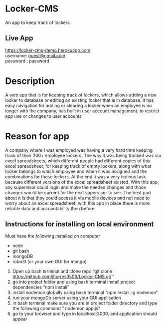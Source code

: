 # Locker-CMS
An app to keep track of lockers

## Live App
https://locker-cms-demo.herokuapp.com  
username: guest@gmail.com  
password : password

# Description
A web app that is for keeping track of lockers, which allows adding a new locker to database or editing an existing locker that is in database,
it has easy navigation for adding or clearing a locker when an employee is no longer with the company, has built in user account management, to restrict app use 
or changes to user accounts

# Reason for app
A company where I was employed was having a very hard time keeping track of their 200+ employee lockers. The way it was being tracked was via excel spreadsheets, which different people had different copies of this excel spreadsheet, for keeping track of empty lockers, along with what locker belongs to which employee and when it was assigned and the combinations for those lockers. At the end it was a very tedious task because different versions of the excel spreadsheet existed. With this app, any supervisor could login and make the needed changes and those changes would be current for the next supervisor to see. The best part about it is that they could access it via mobile devices and not need to worry about an excel spreadsheet, with this app in place there is more reliable data and accountability then before. 

## Instructions for installing on local environment
Must have the following installed on computer
- node
- git bash
- mongoDB
 - robo3t (or your own GUI for mongo)
1. Open up bash terminal and clone repo “git clone https://github.com/jltorres3506/Locker-CMS.git ”
2. go into project folder and using bash terminal install project dependencies “npm install”
3. install nodemon globally using bash terminal “npm install -g nodemon”
4. run your mongoDb server using your GUI application
5. in bash terminal make sure you are in project folder directory and type the following command ” nodemon app.js”
6. go to your browser and type in localhost:3000, and application should appear

